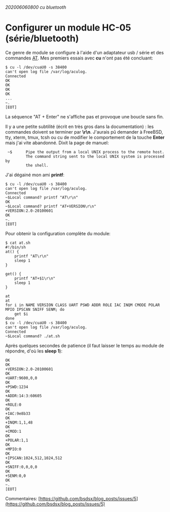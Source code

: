 ###### 202006060800 cu bluetooth
# Configurer un module HC-05 (série/bluetooth)

Ce genre de module se configure à l'aide d'un adaptateur usb / série et des commandes [AT](https://fr.wikipedia.org/wiki/Commandes_Hayes). Mes premiers essais avec **cu** n'ont pas été concluant:

    $ cu -l /dev/cuaU0 -s 38400
    can't open log file /var/log/aculog.
    Connected
    OK
    OK
    OK
    OK
    ...
    ~.
    [EOT]

La séquence "AT + Enter" ne s'affiche pas et provoque une boucle sans fin.

Il y a une petite subtilité (écrit en très gros dans la documentation) : les commandes doivent se terminer par **\r\n**. J'aurais pû demander à FreeBSD, tty, xterm, tmux, tcsh ou cu de modifier le comportement de la touche **Enter** mais j'ai vite abandonné. Dixit la page de manuel:

     ~$      Pipe the output from a local UNIX process to the remote host.
             The command string sent to the local UNIX system is processed by
             the shell.

J'ai dégainé mon ami **printf**:

    $ cu -l /dev/cuaU0 -s 38400
    can't open log file /var/log/aculog.
    Connected
    ~$Local command? printf "AT\r\n"
    OK
    ~$Local command? printf "AT+VERSION\r\n"
    +VERSION:2.0-20100601
    OK
    ~.
    [EOT]

Pour obtenir la configuration complète du module:

    $ cat at.sh
    #!/bin/sh
    at() {
        printf "AT\r\n"
        sleep 1
    }
    
    get() {
        printf "AT+$1\r\n"
        sleep 1
    }
    
    at
    at
    for i in NAME VERSION CLASS UART PSWD ADDR ROLE IAC INQM CMODE POLAR MPIO IPSCAN SNIFF SENM; do
        get $i
    done
    $ cu -l /dev/cuaU0 -s 38400
    can't open log file /var/log/aculog.
    Connected
    ~$Local command? ./at.sh

Après quelques secondes de patience (il faut laisser le temps au module de répondre, d'où les **sleep 1**):

    OK
    OK
    +VERSION:2.0-20100601
    OK
    +UART:9600,0,0
    OK
    +PSWD:1234
    OK
    +ADDR:14:3:60605
    OK
    +ROLE:0
    OK
    +IAC:9e8b33
    OK
    +INQM:1,1,48
    OK
    +CMOD:1
    OK
    +POLAR:1,1
    OK
    +MPIO:0
    OK
    +IPSCAN:1024,512,1024,512
    OK
    +SNIFF:0,0,0,0
    OK
    +SENM:0,0
    OK
    ~.
    [EOT]

Commentaires: [https://github.com/bsdsx/blog_posts/issues/5](https://github.com/bsdsx/blog_posts/issues/5)
